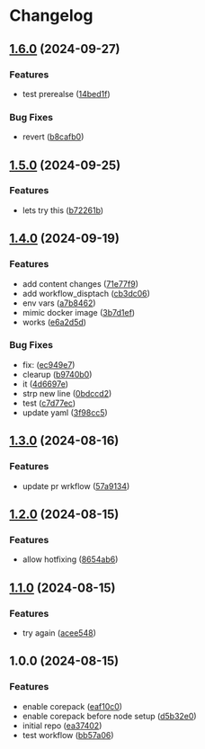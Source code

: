 # Changelog

## [1.6.0](https://github.com/ssistoza/rp-node-poc/compare/v1.5.0...v1.6.0) (2024-09-27)


### Features

* test prerealse ([14bed1f](https://github.com/ssistoza/rp-node-poc/commit/14bed1fac908eaeb2bc75c3df1e62ca078c3c352))


### Bug Fixes

* revert ([b8cafb0](https://github.com/ssistoza/rp-node-poc/commit/b8cafb0e851fffd60ba6fe8a6de840e9856109fc))

## [1.5.0](https://github.com/ssistoza/rp-node-poc/compare/v1.4.0...v1.5.0) (2024-09-25)


### Features

* lets try this ([b72261b](https://github.com/ssistoza/rp-node-poc/commit/b72261b4294ed62304710c5b57098829024f4fce))

## [1.4.0](https://github.com/ssistoza/rp-node-poc/compare/v1.3.0...v1.4.0) (2024-09-19)


### Features

* add content changes ([71e77f9](https://github.com/ssistoza/rp-node-poc/commit/71e77f990dd356384f592d67c18107f659ce2fd7))
* add workflow_disptach ([cb3dc06](https://github.com/ssistoza/rp-node-poc/commit/cb3dc06a9d47b01960cdfdd4792a4e1e7cf235df))
* env vars ([a7b8462](https://github.com/ssistoza/rp-node-poc/commit/a7b8462e9b2b4cf48432f011bc3ff7cc15bb59e5))
* mimic docker image ([3b7d1ef](https://github.com/ssistoza/rp-node-poc/commit/3b7d1efae7616dbb02fa85e56e516d0820ad6860))
* works ([e6a2d5d](https://github.com/ssistoza/rp-node-poc/commit/e6a2d5dbfcb7d5383cc7371d76f17547fd92135e))


### Bug Fixes

* fix:  ([ec949e7](https://github.com/ssistoza/rp-node-poc/commit/ec949e7b8a04e4b04b77404dd5fdbe1f02cd8573))
* clearup ([b9740b0](https://github.com/ssistoza/rp-node-poc/commit/b9740b0e22236986ffef15d5e2878420f963b860))
* it ([4d6697e](https://github.com/ssistoza/rp-node-poc/commit/4d6697eb2654fd60b7d412ca87245cfb44f9cfc1))
* strp new line ([0bdccd2](https://github.com/ssistoza/rp-node-poc/commit/0bdccd288a8b2576b1cca9c94a249bac83f88c0b))
* test ([c7d77ec](https://github.com/ssistoza/rp-node-poc/commit/c7d77ec76c5a35fa45029a39a08e1524886fcb70))
* update yaml ([3f98cc5](https://github.com/ssistoza/rp-node-poc/commit/3f98cc574f3f9d9091f3609bfc3b93eb332e16d0))

## [1.3.0](https://github.com/ssistoza/rp-node-poc/compare/v1.2.0...v1.3.0) (2024-08-16)


### Features

* update pr wrkflow ([57a9134](https://github.com/ssistoza/rp-node-poc/commit/57a9134dd0102635eb801b6f21a5736671eee012))

## [1.2.0](https://github.com/ssistoza/rp-node-poc/compare/v1.1.0...v1.2.0) (2024-08-15)


### Features

* allow hotfixing ([8654ab6](https://github.com/ssistoza/rp-node-poc/commit/8654ab69c1e866b43e043b578d117ff5bde5983c))

## [1.1.0](https://github.com/ssistoza/rp-node-poc/compare/v1.0.0...v1.1.0) (2024-08-15)


### Features

* try again ([acee548](https://github.com/ssistoza/rp-node-poc/commit/acee54864af322ac2dff992ca3dc0e71496ff003))

## 1.0.0 (2024-08-15)


### Features

* enable corepack ([eaf10c0](https://github.com/ssistoza/rp-node-poc/commit/eaf10c04dd97fb3dcab217a5d9ccb307f3f9d661))
* enable corepack before node setup ([d5b32e0](https://github.com/ssistoza/rp-node-poc/commit/d5b32e0233ce3e60b5dc6bc49d8a43dc59c3397a))
* initial repo ([ea37402](https://github.com/ssistoza/rp-node-poc/commit/ea374026f9ae4ace85fcd38ad576cdd061a13c27))
* test workflow ([bb57a06](https://github.com/ssistoza/rp-node-poc/commit/bb57a06b4722c447c19b4f8a2a93d9a4b0d4ce84))

